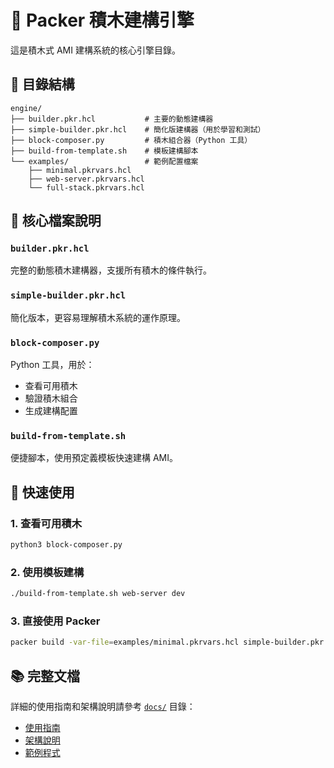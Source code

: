 # 🚀 Packer 積木建構引擎

這是積木式 AMI 建構系統的核心引擎目錄。

## 📁 目錄結構

```
engine/
├── builder.pkr.hcl           # 主要的動態建構器
├── simple-builder.pkr.hcl    # 簡化版建構器（用於學習和測試）
├── block-composer.py         # 積木組合器（Python 工具）
├── build-from-template.sh    # 模板建構腳本
└── examples/                 # 範例配置檔案
    ├── minimal.pkrvars.hcl
    ├── web-server.pkrvars.hcl
    └── full-stack.pkrvars.hcl
```

## 🔧 核心檔案說明

### `builder.pkr.hcl`
完整的動態積木建構器，支援所有積木的條件執行。

### `simple-builder.pkr.hcl`
簡化版本，更容易理解積木系統的運作原理。

### `block-composer.py`
Python 工具，用於：
- 查看可用積木
- 驗證積木組合
- 生成建構配置

### `build-from-template.sh`
便捷腳本，使用預定義模板快速建構 AMI。

## 🚀 快速使用

### 1. 查看可用積木
```bash
python3 block-composer.py
```

### 2. 使用模板建構
```bash
./build-from-template.sh web-server dev
```

### 3. 直接使用 Packer
```bash
packer build -var-file=examples/minimal.pkrvars.hcl simple-builder.pkr.hcl
```

## 📚 完整文檔

詳細的使用指南和架構說明請參考 [`docs/`](../docs/) 目錄：
- [使用指南](../docs/guides/engine-usage.md)
- [架構說明](../docs/architecture/architecture-summary.md)
- [範例程式](../docs/examples/)
